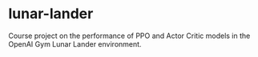 # lunar-lander
Course project on the performance of PPO and Actor Critic models in the OpenAI Gym Lunar Lander environment.
